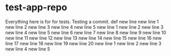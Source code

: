 # test-app-repo

Everything here is for for tests.
Testing a commit.
def
new line
new line 1
new line 2
new line 3
new line 4
new line 5
new line 1
new line 2
new line 3
new line 4
new line 5
new line 6
new line 7
new line 8
new line 9
new line 10
new line 11
new line 12
new line 13
new line 14
new line 15
new line 16
new line 17
new line 18
new line 19
new line 20
new line 1
new line 2
new line 3
new line 4
new line 5
